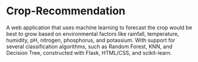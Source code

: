 # Crop-Recommendation
A web application that uses machine learning to forecast the crop would be best to grow based on environmental factors like rainfall, temperature, humidity, pH, nitrogen, phosphorus, and potassium.  With support for several classification algorithms, such as Random Forest, KNN, and Decision Tree, constructed with Flask, HTML/CSS, and scikit-learn.

